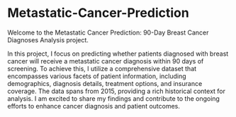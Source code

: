 # Metastatic-Cancer-Prediction
Welcome to the Metastatic Cancer Prediction: 90-Day Breast Cancer Diagnoses Analysis project.

In this project, I focus on predicting whether patients diagnosed with breast cancer will receive a metastatic cancer diagnosis within 90 days of screening. To achieve this, I utilize a comprehensive dataset that encompasses various facets of patient information, including demographics, diagnosis details, treatment options, and insurance coverage. The data spans from 2015, providing a rich historical context for analysis.
I am excited to share my findings and contribute to the ongoing efforts to enhance cancer diagnosis and patient outcomes.
